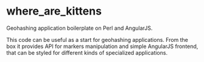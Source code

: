 where_are_kittens
=================

Geohashing application boilerplate on Perl and AngularJS.

This code can be useful as a start for geohashing applications. From the box it provides API for markers manipulation  and simple AngularJS frontend, that can be styled for
different kinds of specialized applications.
